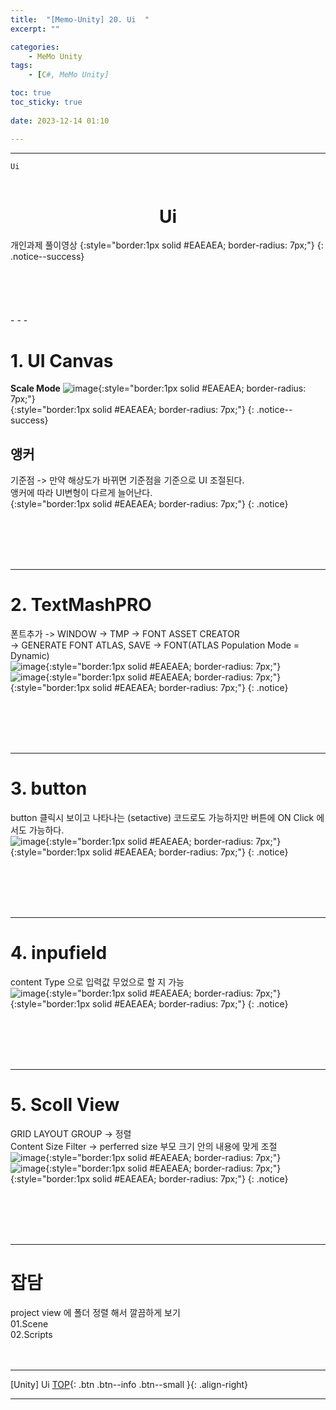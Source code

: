 ```yaml
---
title:  "[Memo-Unity] 20. Ui  "
excerpt: ""

categories:
    - MeMo Unity
tags:
    - [C#, MeMo Unity]

toc: true
toc_sticky: true
 
date: 2023-12-14 01:10

---
```

- - -

`Ui` 
<BR><BR>

<center><H1>  Ui  </H1></center>
개인과제 풀이영상   
{:style="border:1px solid #EAEAEA; border-radius: 7px;"}
{: .notice--success} 
<br><br><br><br><br><br>
- - - 

# 1. UI Canvas
**Scale Mode**
![image](https://github.com/levell1/levell1.github.io/assets/96651722/32913432-1d08-4a76-923f-062930378d5e){:style="border:1px solid #EAEAEA; border-radius: 7px;"}    
{:style="border:1px solid #EAEAEA; border-radius: 7px;"}
{: .notice--success}


## 앵커
기준점 -> 만약 해상도가 바뀌면 기준점을 기준으로 UI 조절된다.   
앵커에 따라 UI변형이 다르게 늘어난다.  
{:style="border:1px solid #EAEAEA; border-radius: 7px;"}
{: .notice}

<br><br><br><br>
- - - 

# 2. TextMashPRO
폰트추가 -> WINDOW -> TMP -> FONT ASSET CREATOR  
-> GENERATE FONT ATLAS, SAVE -> FONT(ATLAS Population Mode = Dynamic)  
![image](https://github.com/levell1/levell1.github.io/assets/96651722/f33fe7b4-6ab4-424a-85aa-38906a26ab4e){:style="border:1px solid #EAEAEA; border-radius: 7px;"}     
![image](https://github.com/levell1/levell1.github.io/assets/96651722/12c660e9-705f-46df-9830-f3f171e30c7a){:style="border:1px solid #EAEAEA; border-radius: 7px;"}    
{:style="border:1px solid #EAEAEA; border-radius: 7px;"}
{: .notice}

<br><br><br><br>
- - - 

# 3. button

button 클릭시 보이고 나타나는 (setactive) 코드로도 가능하지만 버튼에 ON Click 에서도 가능하다.  
![image](https://github.com/levell1/levell1.github.io/assets/96651722/e1ba03e8-541f-432c-a94b-4af8a033153d){:style="border:1px solid #EAEAEA; border-radius: 7px;"}    
{:style="border:1px solid #EAEAEA; border-radius: 7px;"}
{: .notice}

<br><br><br><br>
- - - 

# 4. inpufield
content Type 으로 입력값 무었으로 할 지 가능  
![image](https://github.com/levell1/levell1.github.io/assets/96651722/42c25211-3e33-4957-9e79-c75adde53743){:style="border:1px solid #EAEAEA; border-radius: 7px;"}    
{:style="border:1px solid #EAEAEA; border-radius: 7px;"}
{: .notice}

<br><br><br><br>
- - - 

# 5. Scoll View
GRID LAYOUT GROUP ->  정렬   
Content Size Filter -> perferred size 부모 크기 안의 내용에 맞게 조절  
![image](https://github.com/levell1/levell1.github.io/assets/96651722/b6fe5f47-dfc3-4ac1-8efe-ef5c9fc88ee0){:style="border:1px solid #EAEAEA; border-radius: 7px;"}     
![image](https://github.com/levell1/levell1.github.io/assets/96651722/8df88b61-9609-43f5-9e0a-af3625210b43){:style="border:1px solid #EAEAEA; border-radius: 7px;"}     
{:style="border:1px solid #EAEAEA; border-radius: 7px;"}
{: .notice}

<br><br><br><br>
- - - 

# 잡담
project view 에 폴더 정렬 해서 깔끔하게 보기  
01.Scene  
02.Scripts  
<br><br>
- - - 

[Unity] Ui
[TOP](#){: .btn .btn--info .btn--small }{: .align-right}
<br>
- - -
